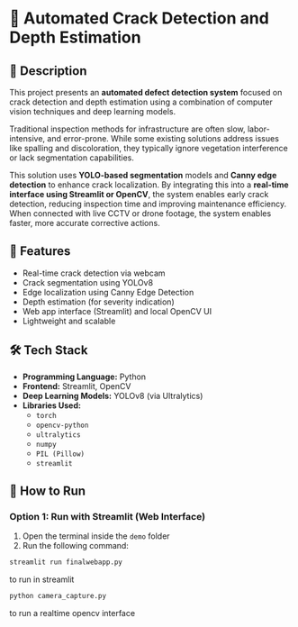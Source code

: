 # 🚧 Automated Crack Detection and Depth Estimation

## 📖 Description

This project presents an **automated defect detection system** focused on crack detection and depth estimation using a combination of computer vision techniques and deep learning models.

Traditional inspection methods for infrastructure are often slow, labor-intensive, and error-prone. While some existing solutions address issues like spalling and discoloration, they typically ignore vegetation interference or lack segmentation capabilities.

This solution uses **YOLO-based segmentation** models and **Canny edge detection** to enhance crack localization. By integrating this into a **real-time interface using Streamlit or OpenCV**, the system enables early crack detection, reducing inspection time and improving maintenance efficiency. When connected with live CCTV or drone footage, the system enables faster, more accurate corrective actions.

## 🚀 Features

- Real-time crack detection via webcam
- Crack segmentation using YOLOv8
- Edge localization using Canny Edge Detection
- Depth estimation (for severity indication)
- Web app interface (Streamlit) and local OpenCV UI
- Lightweight and scalable

## 🛠️ Tech Stack

- **Programming Language:** Python
- **Frontend:** Streamlit, OpenCV
- **Deep Learning Models:** YOLOv8 (via Ultralytics)
- **Libraries Used:**
  - `torch`
  - `opencv-python`
  - `ultralytics`
  - `numpy`
  - `PIL (Pillow)`
  - `streamlit`

## 🧪 How to Run

### Option 1: Run with Streamlit (Web Interface)

1. Open the terminal inside the `demo` folder
2. Run the following command:

```bash
streamlit run finalwebapp.py 
```
to run in streamlit
```bash
python camera_capture.py 
```
to run a realtime opencv interface 
